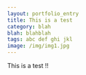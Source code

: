 ```yaml
---
layout: portfolio_entry
title: This is a test
category: blah
blah: blahblah
tags: abc def ghi jkl
image: /img/img1.jpg
---
```


This is a test !!